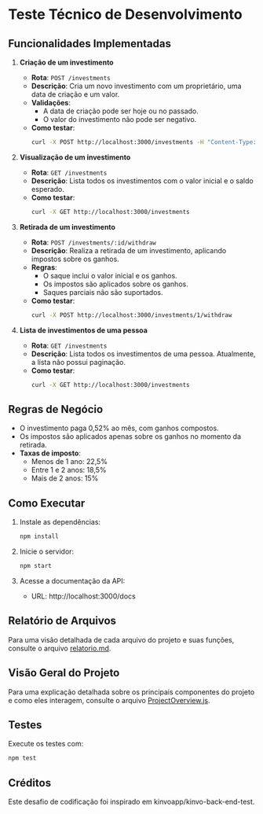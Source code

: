 # Teste Técnico de Desenvolvimento

## Funcionalidades Implementadas

1. **Criação de um investimento**
   - **Rota**: `POST /investments`
   - **Descrição**: Cria um novo investimento com um proprietário, uma data de criação e um valor.
   - **Validações**:
     - A data de criação pode ser hoje ou no passado.
     - O valor do investimento não pode ser negativo.
   - **Como testar**:
     ```bash
     curl -X POST http://localhost:3000/investments -H "Content-Type: application/json" -d '{"owner": "John Doe", "creationDate": "2023-01-01", "value": 1000}'
     ```

2. **Visualização de um investimento**
   - **Rota**: `GET /investments`
   - **Descrição**: Lista todos os investimentos com o valor inicial e o saldo esperado.
   - **Como testar**:
     ```bash
     curl -X GET http://localhost:3000/investments
     ```

3. **Retirada de um investimento**
   - **Rota**: `POST /investments/:id/withdraw`
   - **Descrição**: Realiza a retirada de um investimento, aplicando impostos sobre os ganhos.
   - **Regras**:
     - O saque inclui o valor inicial e os ganhos.
     - Os impostos são aplicados sobre os ganhos.
     - Saques parciais não são suportados.
   - **Como testar**:
     ```bash
     curl -X POST http://localhost:3000/investments/1/withdraw
     ```

4. **Lista de investimentos de uma pessoa**
   - **Rota**: `GET /investments`
   - **Descrição**: Lista todos os investimentos de uma pessoa. Atualmente, a lista não possui paginação.
   - **Como testar**:
     ```bash
     curl -X GET http://localhost:3000/investments
     ```

## Regras de Negócio

- O investimento paga 0,52% ao mês, com ganhos compostos.
- Os impostos são aplicados apenas sobre os ganhos no momento da retirada.
- **Taxas de imposto**:
  - Menos de 1 ano: 22,5%
  - Entre 1 e 2 anos: 18,5%
  - Mais de 2 anos: 15%

## Como Executar

1. Instale as dependências:
   ```bash
   npm install
   ```

2. Inicie o servidor:
   ```bash
   npm start
   ```

3. Acesse a documentação da API:
   - URL: http://localhost:3000/docs

## Relatório de Arquivos

Para uma visão detalhada de cada arquivo do projeto e suas funções, consulte o arquivo [relatorio.md](./relatorio.md).

## Visão Geral do Projeto

Para uma explicação detalhada sobre os principais componentes do projeto e como eles interagem, consulte o arquivo [ProjectOverview.js](./src/ProjectOverview.js).

## Testes

Execute os testes com:
```bash
npm test
```

## Créditos

Este desafio de codificação foi inspirado em kinvoapp/kinvo-back-end-test.